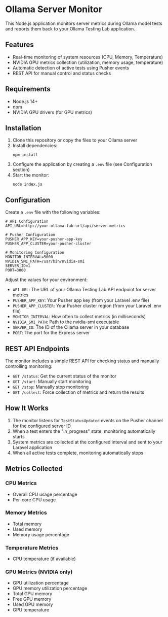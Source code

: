 # Ollama Server Monitor

This Node.js application monitors server metrics during Ollama model tests and reports them back to your Ollama Testing Lab application.

## Features

- Real-time monitoring of system resources (CPU, Memory, Temperature)
- NVIDIA GPU metrics collection (utilization, memory usage, temperature)
- Automatic detection of active tests using Pusher events
- REST API for manual control and status checks

## Requirements

- Node.js 14+
- npm
- NVIDIA GPU drivers (for GPU metrics)

## Installation

1. Clone this repository or copy the files to your Ollama server
2. Install dependencies:
   ```
   npm install
   ```
3. Configure the application by creating a `.env` file (see Configuration section)
4. Start the monitor:
   ```
   node index.js
   ```

## Configuration

Create a `.env` file with the following variables:

```
# API Configuration
API_URL=http://your-ollama-lab-url/api/server-metrics

# Pusher Configuration
PUSHER_APP_KEY=your-pusher-app-key
PUSHER_APP_CLUSTER=your-pusher-cluster

# Monitoring Configuration
MONITOR_INTERVAL=5000
NVIDIA_SMI_PATH=/usr/bin/nvidia-smi
SERVER_ID=1
PORT=3000
```

Adjust the values for your environment:
- `API_URL`: The URL of your Ollama Testing Lab API endpoint for server metrics
- `PUSHER_APP_KEY`: Your Pusher app key (from your Laravel .env file)
- `PUSHER_APP_CLUSTER`: Your Pusher cluster region (from your Laravel .env file)
- `MONITOR_INTERVAL`: How often to collect metrics (in milliseconds)
- `NVIDIA_SMI_PATH`: Path to the nvidia-smi executable
- `SERVER_ID`: The ID of the Ollama server in your database
- `PORT`: The port for the Express server

## REST API Endpoints

The monitor includes a simple REST API for checking status and manually controlling monitoring:

- `GET /status`: Get the current status of the monitor
- `GET /start`: Manually start monitoring
- `GET /stop`: Manually stop monitoring
- `GET /collect`: Force collection of metrics and return the results

## How It Works

1. The monitor listens for `TestStatusUpdated` events on the Pusher channel for the configured server ID
2. When a test enters the "in_progress" state, monitoring automatically starts
3. System metrics are collected at the configured interval and sent to your Laravel application
4. When all active tests complete, monitoring automatically stops

## Metrics Collected

### CPU Metrics
- Overall CPU usage percentage
- Per-core CPU usage

### Memory Metrics
- Total memory
- Used memory
- Memory usage percentage

### Temperature Metrics
- CPU temperature (if available)

### GPU Metrics (NVIDIA only)
- GPU utilization percentage
- GPU memory utilization percentage
- Total GPU memory
- Free GPU memory
- Used GPU memory
- GPU temperature 